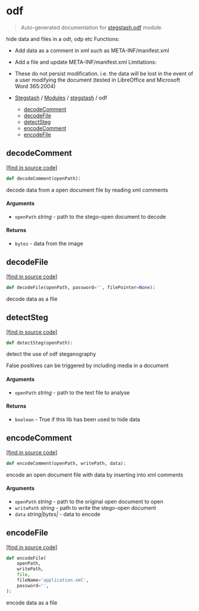# odf

> Auto-generated documentation for [stegstash.odf](../../stegstash/odf.py) module.

 hide data and files in a odt, odp etc
Functions:
- Add data as a comment in xml such as META-INF/manifest.xml
- Add a file and update META-INF/manifest.xml
Limitations:
- These do not persist modification. i.e. the data will be lost in the event of
a user modifying the document (tested in LibreOffice and Microsoft Word 365:2004)

- [Stegstash](../README.md#stegstash-index) / [Modules](../README.md#stegstash-modules) / [stegstash](index.md#stegstash) / odf
    - [decodeComment](#decodecomment)
    - [decodeFile](#decodefile)
    - [detectSteg](#detectsteg)
    - [encodeComment](#encodecomment)
    - [encodeFile](#encodefile)

## decodeComment

[[find in source code]](../../stegstash/odf.py#L29)

```python
def decodeComment(openPath):
```

decode data from a open document file by reading xml comments

#### Arguments

- `openPath` *string* - path to the stego-open document to decode

#### Returns

- `bytes` - data from the image

## decodeFile

[[find in source code]](../../stegstash/odf.py#L62)

```python
def decodeFile(openPath, password='', filePointer=None):
```

decode data as a file

## detectSteg

[[find in source code]](../../stegstash/odf.py#L76)

```python
def detectSteg(openPath):
```

detect the use of odf steganography

False positives can be triggered by including media in a document

#### Arguments

- `openPath` *string* - path to the text file to analyse

#### Returns

- `boolean` - True if this lib has been used to hide data

## encodeComment

[[find in source code]](../../stegstash/odf.py#L17)

```python
def encodeComment(openPath, writePath, data):
```

encode an open document file with data by inserting into xml comments

#### Arguments

- `openPath` *string* - path to the original open document to open
- `writePath` *string* - path to write the stego-open document
- `data` *string|bytes|<file>* - data to encode

## encodeFile

[[find in source code]](../../stegstash/odf.py#L42)

```python
def encodeFile(
    openPath,
    writePath,
    file,
    fileName='application.xml',
    password='',
):
```

encode data as a file

